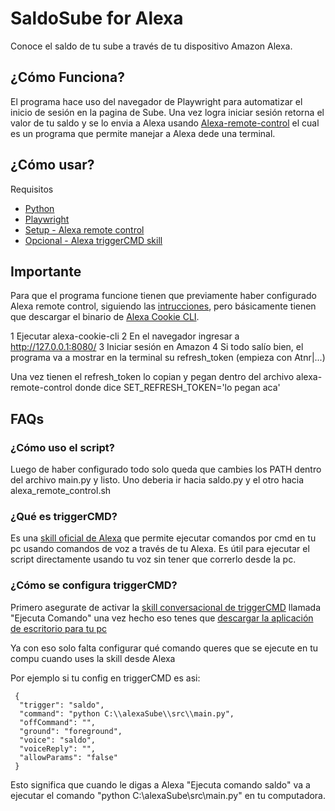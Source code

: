 # SaldoSube for Alexa
 Conoce el saldo de tu sube a través de tu dispositivo Amazon Alexa.

## ¿Cómo Funciona?
El programa hace uso del navegador de Playwright para automatizar el inicio de sesión en la pagina de Sube.
Una vez logra iniciar sesión retorna el valor de tu saldo y se lo envia a Alexa usando [Alexa-remote-control](https://github.com/adn77/alexa-remote-control) el cual es un programa que permite manejar a Alexa dede una terminal.

## ¿Cómo usar?
Requisitos
- [Python](https://www.python.org/downloads/)
- [Playwright](https://playwright.dev/python/docs/intro)
- [Setup - Alexa remote control](https://github.com/adn77/alexa-remote-control)
- [Opcional - Alexa triggerCMD skill](https://www.triggercmd.com)

## Importante
Para que el programa funcione tienen que previamente haber configurado Alexa remote control, siguiendo las [intrucciones](https://github.com/adn77/alexa-remote-control), pero básicamente tienen que descargar el binario de 
[Alexa Cookie CLI](https://github.com/adn77/alexa-cookie-cli/releases).

 1 Ejecutar alexa-cookie-cli
 2 En el navegador ingresar a http://127.0.0.1:8080/
 3 Iniciar sesión en Amazon
 4 Si todo salío bien, el programa va a mostrar en la terminal su refresh_token (empieza con Atnr|...)

Una vez tienen el refresh_token lo copian y pegan dentro del archivo alexa-remote-control donde dice SET_REFRESH_TOKEN='lo pegan aca'

## FAQs
### ¿Cómo uso el script?
Luego de haber configurado todo solo queda que cambies los PATH dentro del archivo main.py y listo.
Uno deberia ir hacia saldo.py y el otro hacia alexa_remote_control.sh

### ¿Qué es triggerCMD?
Es una [skill oficial de Alexa](https://www.amazon.com/gp/product/B074TV61DK) que permite ejecutar comandos por cmd en tu pc usando comandos de voz a través de tu Alexa.
Es útil para ejecutar el script directamente usando tu voz sin tener que correrlo desde la pc.

### ¿Cómo se configura triggerCMD?
Primero asegurate de activar la [skill conversacional de triggerCMD](https://www.amazon.com/gp/product/B074TV61DK) llamada "Ejecuta Comando" una vez hecho eso tenes que [descargar la aplicación de escritorio para tu pc](https://triggercmd.com/es/)

Ya con eso solo falta configurar qué comando queres que se ejecute en tu compu cuando uses la skill desde Alexa

Por ejemplo si tu config en triggerCMD es asi:
```
 {
  "trigger": "saldo",
  "command": "python C:\\alexaSube\\src\\main.py",
  "offCommand": "",
  "ground": "foreground",
  "voice": "saldo",
  "voiceReply": "",
  "allowParams": "false"
 }
```

Esto significa que cuando le digas a Alexa "Ejecuta comando saldo" va a ejecutar el comando "python C:\\alexaSube\\src\\main.py" en tu computadora.
